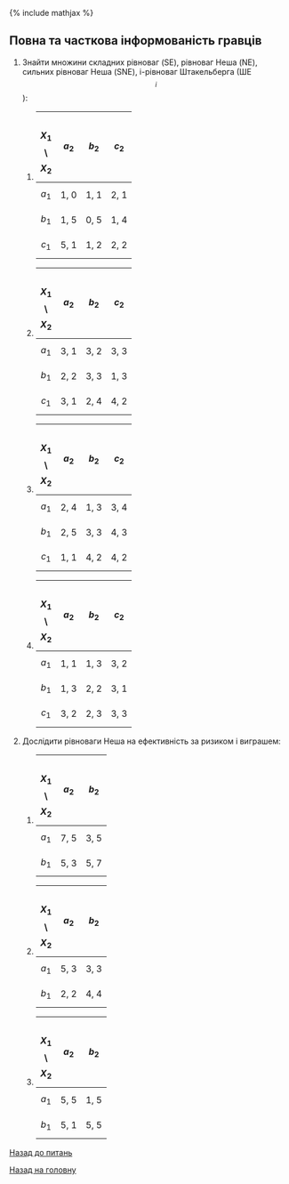 <!-- 15.05 -->
{% include mathjax %}

## Повна та часткова інформованість гравців

1. Знайти множини складних рівноваг (SE), рівноваг Неша (NE), сильних рівноваг Неша (SNE), і-рівноваг Штакельберга (ШЕ$$_і$$):

	1. 
		&nbsp;$$X_1$$ \ $$X_2$$ | $$a_2$$ | $$b_2$$ | $$c_2$$
		----------------------- | ------- | ------- | -------
		$$a_1$$           | 1, 0    | 1, 1    | 2, 1
		$$b_1$$           | 1, 5    | 0, 5    | 1, 4
		$$c_1$$           | 5, 1    | 1, 2    | 2, 2
	
	2. 
		&nbsp;$$X_1$$ \ $$X_2$$ | $$a_2$$ | $$b_2$$ | $$c_2$$
		----------------------- | ------- | ------- | -------
		$$a_1$$           | 3, 1    | 3, 2    | 3, 3
		$$b_1$$           | 2, 2    | 3, 3    | 1, 3
		$$c_1$$           | 3, 1    | 2, 4    | 4, 2

	3. 
		&nbsp;$$X_1$$ \ $$X_2$$ | $$a_2$$ | $$b_2$$ | $$c_2$$
		----------------------- | ------- | ------- | -------
		$$a_1$$           | 2, 4    | 1, 3    | 3, 4
		$$b_1$$           | 2, 5    | 3, 3    | 4, 3
		$$c_1$$           | 1, 1    | 4, 2    | 4, 2

	4. 
		&nbsp;$$X_1$$ \ $$X_2$$ | $$a_2$$ | $$b_2$$ | $$c_2$$
		----------------------- | ------- | ------- | -------
		$$a_1$$           | 1, 1    | 1, 3    | 3, 2
		$$b_1$$           | 1, 3    | 2, 2    | 3, 1
		$$c_1$$           | 3, 2    | 2, 3    | 3, 3

2. Дослідити рівноваги Неша на ефективність за ризиком і виграшем:

	1. 
		&nbsp;$$X_1$$ \ $$X_2$$ | $$a_2$$ | $$b_2$$
		----------------------- | ------- | -------
		$$a_1$$           | 7, 5    | 3, 5
		$$b_1$$           | 5, 3    | 5, 7
	
	2. 
		&nbsp;$$X_1$$ \ $$X_2$$ | $$a_2$$ | $$b_2$$
		----------------------- | ------- | -------
		$$a_1$$           | 5, 3    | 3, 3
		$$b_1$$           | 2, 2    | 4, 4

	3. 
		&nbsp;$$X_1$$ \ $$X_2$$ | $$a_2$$ | $$b_2$$
		----------------------- | ------- | -------
		$$a_1$$           | 5, 5    | 1, 5
		$$b_1$$           | 5, 1    | 5, 5

[Назад до питань](README.md)

[Назад на головну](../README.md)
